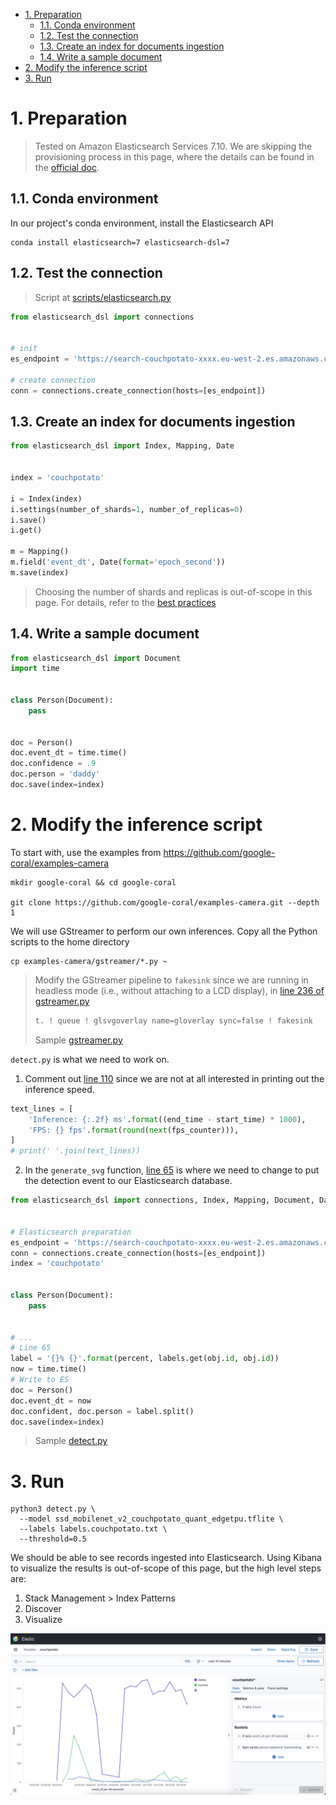 - [1. Preparation](#1-preparation)
  - [1.1. Conda environment](#11-conda-environment)
  - [1.2. Test the connection](#12-test-the-connection)
  - [1.3. Create an index for documents ingestion](#13-create-an-index-for-documents-ingestion)
  - [1.4. Write a sample document](#14-write-a-sample-document)
- [2. Modify the inference script](#2-modify-the-inference-script)
- [3. Run](#3-run)


# 1. Preparation
> Tested on Amazon Elasticsearch Services 7.10. We are skipping the provisioning process in this page, where the details can be found in the [official doc](https://docs.aws.amazon.com/elasticsearch-service/latest/developerguide/es-gsg.html).

## 1.1. Conda environment

In our project's conda environment, install the Elasticsearch API

```
conda install elasticsearch=7 elasticsearch-dsl=7
```

## 1.2. Test the connection

> Script at [scripts/elasticsearch.py](scripts/elasticsearch.py)

```py
from elasticsearch_dsl import connections


# init
es_endpoint = 'https://search-couchpotato-xxxx.eu-west-2.es.amazonaws.com/'

# create connection
conn = connections.create_connection(hosts=[es_endpoint])
```

## 1.3. Create an index for documents ingestion
```py
from elasticsearch_dsl import Index, Mapping, Date


index = 'couchpotato'

i = Index(index)
i.settings(number_of_shards=1, number_of_replicas=0)
i.save()
i.get()

m = Mapping()
m.field('event_dt', Date(format='epoch_second'))
m.save(index)
```

> Choosing the number of shards and replicas is out-of-scope in this page. For details, refer to the [best practices](https://docs.aws.amazon.com/elasticsearch-service/latest/developerguide/sizing-domains.html)

## 1.4. Write a sample document
```py
from elasticsearch_dsl import Document
import time


class Person(Document):
    pass


doc = Person()
doc.event_dt = time.time()
doc.confidence = .9
doc.person = 'daddy'
doc.save(index=index)

```

# 2. Modify the inference script

To start with, use the examples from https://github.com/google-coral/examples-camera

```
mkdir google-coral && cd google-coral

git clone https://github.com/google-coral/examples-camera.git --depth 1
```

We will use GStreamer to perform our own inferences. Copy all the Python scripts to the home directory
```
cp examples-camera/gstreamer/*.py ~
```

> Modify the GStreamer pipeline to `fakesink` since we are running in headless mode (i.e., without attaching to a LCD display), in [line 236 of gstreamer.py](https://github.com/google-coral/examples-camera/blob/19335531f599133e054ec2ddcc31733d24031ba5/gstreamer/gstreamer.py#L236)
> ```py
> t. ! queue ! glsvgoverlay name=gloverlay sync=false ! fakesink
> ```
>
> Sample [gstreamer.py](scripts/gstreamer.py)

`detect.py` is what we need to work on.

1. Comment out [line 110](https://github.com/google-coral/examples-camera/blob/19335531f599133e054ec2ddcc31733d24031ba5/gstreamer/detect.py#L110) since we are not at all interested in printing out the inference speed.

```py
text_lines = [
    'Inference: {:.2f} ms'.format((end_time - start_time) * 1000),
    'FPS: {} fps'.format(round(next(fps_counter))),
]
# print(' '.join(text_lines))
```

2. In the `generate_svg` function, [line 65](https://github.com/google-coral/examples-camera/blob/19335531f599133e054ec2ddcc31733d24031ba5/gstreamer/detect.py#L65) is where we need to change to put the detection event to our Elasticsearch database.

```py
from elasticsearch_dsl import connections, Index, Mapping, Document, Date


# Elasticsearch preparation
es_endpoint = 'https://search-couchpotato-xxxx.eu-west-2.es.amazonaws.com/'
conn = connections.create_connection(hosts=[es_endpoint])
index = 'couchpotato'


class Person(Document):
    pass


# ...
# Line 65
label = '{}% {}'.format(percent, labels.get(obj.id, obj.id))
now = time.time()
# Write to ES
doc = Person()
doc.event_dt = now
doc.confident, doc.person = label.split()
doc.save(index=index)
```

> Sample [detect.py](scripts/detect.py)

# 3. Run
```
python3 detect.py \
  --model ssd_mobilenet_v2_couchpotato_quant_edgetpu.tflite \
  --labels labels.couchpotato.txt \
  --threshold=0.5
```

We should be able to see records ingested into Elasticsearch. Using Kibana to visualize the results is out-of-scope of this page, but the high level steps are:
1. Stack Management > Index Patterns
2. Discover
3. Visualize

![Kibana visual](img/kibana_visual.png)